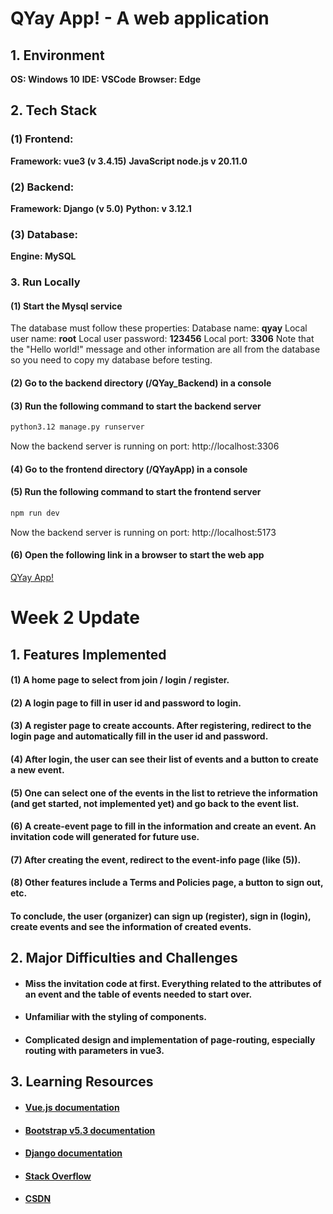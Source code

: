 # QYay App! - A web application

## 1. Environment

**OS: Windows 10**
**IDE: VSCode**
**Browser: Edge**

## 2. Tech Stack

### (1) Frontend:

**Framework: vue3 (v 3.4.15)**
**JavaScript node.js v 20.11.0**

### (2) Backend:

**Framework: Django (v 5.0)**
**Python: v 3.12.1**

### (3) Database:

**Engine: MySQL**

### 3. Run Locally

#### (1) Start the Mysql service

The database must follow these properties:
Database name: **qyay**
Local user name: **root**
Local user password: **123456**
Local port: **3306**
Note that the "Hello world!" message and other information are all from the database so you need to copy my database before testing.

#### (2) Go to the backend directory (/QYay_Backend) in a console

#### (3) Run the following command to start the backend server

```cmd
python3.12 manage.py runserver
```

Now the backend server is running on port: http://localhost:3306

#### (4) Go to the frontend directory (/QYayApp) in a console

#### (5) Run the following command to start the frontend server

```cmd
npm run dev
```

Now the backend server is running on port: http://localhost:5173

#### (6) Open  the following link in a browser to start the web app

[QYay App!](http://localhost:5173 )

# Week 2 Update

## 1. Features Implemented

#### (1) A home page to select from join / login / register.

#### (2) A login page to fill in user id and password to login.

#### (3) A register page to create accounts. After registering, redirect to the login page and automatically fill in the user id and password.

#### (4) After login, the user can see their list of events and a button to create a new event.

#### (5) One can select one of the events in the list to retrieve the information (and get started, not implemented yet) and go back to the event list.

#### (6) A create-event page to fill in the information and create an event. An invitation code will generated for future use.

#### (7) After creating the event, redirect to the event-info page (like (5)).

#### (8) Other features include a Terms and Policies page, a button to sign out, etc.

#### To conclude, the user (organizer) can sign up (register), sign in (login), create events and see the information of created events.

## 2. Major Difficulties and Challenges

* #### Miss the invitation code at first. Everything related to the attributes of an event and the table of events needed to start over.
* #### Unfamiliar with the styling of components.
* #### Complicated design and implementation of page-routing, especially routing with parameters in vue3.

## 3. Learning Resources

* #### [Vue.js documentation](https://vuejs.org/guide/introduction.html)
* #### [ Bootstrap v5.3 documentation](https://getbootstrap.com/docs/5.3/getting-started/introduction/)
* #### [Django documentation](https://docs.djangoproject.com/en/5.0/)
* #### [Stack Overflow](https://stackoverflow.com/)
* #### [CSDN](https://www.csdn.net/)

